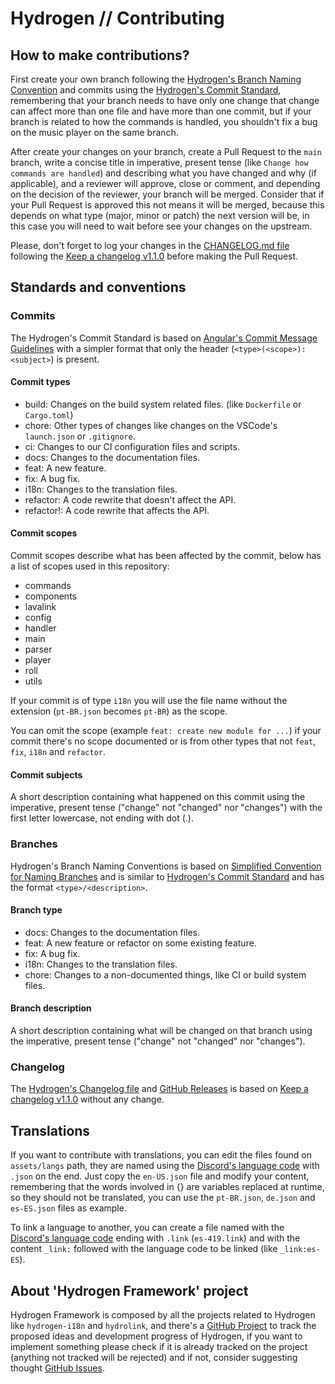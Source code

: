 # Hydrogen // Contributing

## How to make contributions?

First create your own branch following the [Hydrogen's Branch Naming Convention](#branches) and commits using the [Hydrogen's Commit Standard](#commits), remembering that your branch needs to have only one change that change can affect more than one file and have more than one commit, but if your branch is related to how the commands is handled, you shouldn't fix a bug on the music player on the same branch.

After create your changes on your branch, create a Pull Request to the `main` branch, write a concise title in imperative, present tense (like `Change how commands are handled`) and describing what you have changed and why (if applicable), and a reviewer will approve, close or comment, and depending on the decision of the reviewer, your branch will be merged. Consider that if your Pull Request is approved this not means it will be merged, because this depends on what type (major, minor or patch) the next version will be, in this case you will need to wait before see your changes on the upstream.

Please, don't forget to log your changes in the [CHANGELOG.md file](CHANGELOG.md) following the [Keep a changelog v1.1.0](https://keepachangelog.com/en/1.1.0/) before making the Pull Request.

## Standards and conventions

### Commits

The Hydrogen's Commit Standard is based on [Angular's Commit Message Guidelines](https://github.com/angular/angular/blob/22b96b9/CONTRIBUTING.md#-commit-message-guidelines) with a simpler format that only the header (`<type>(<scope>): <subject>`) is present.

#### Commit types

- build: Changes on the build system related files. (like `Dockerfile` or `Cargo.toml`)
- chore: Other types of changes like changes on the VSCode's `launch.json` or `.gitignore`.
- ci: Changes to our CI configuration files and scripts.
- docs: Changes to the documentation files.
- feat: A new feature.
- fix: A bug fix.
- i18n: Changes to the translation files.
- refactor: A code rewrite that doesn't affect the API.
- refactor!: A code rewrite that affects the API.

#### Commit scopes

Commit scopes describe what has been affected by the commit, below has a list of scopes used in this repository:

- commands
- components
- lavalink
- config
- handler
- main
- parser
- player
- roll
- utils

If your commit is of type `i18n` you will use the file name without the extension (`pt-BR.json` becomes `pt-BR`) as the scope.

You can omit the scope (example `feat: create new module for ...`) if your commit there's no scope documented or is from other types that not `feat`, `fix`, `i18n` and `refactor`.

#### Commit subjects

A short description containing what happened on this commit using the imperative, present tense ("change" not "changed" nor "changes") with the first letter lowercase, not ending with dot (.).

### Branches

Hydrogen's Branch Naming Conventions is based on [Simplified Convention for Naming Branches](https://dev.to/varbsan/a-simplified-convention-for-naming-branches-and-commits-in-git-il4) and is similar to [Hydrogen's Commit Standard](#commits) and has the format `<type>/<description>`.

#### Branch type

- docs: Changes to the documentation files.
- feat: A new feature or refactor on some existing feature.
- fix: A bug fix.
- i18n: Changes to the translation files.
- chore: Changes to a non-documented things, like CI or build system files.

#### Branch description

A short description containing what will be changed on that branch using the imperative, present tense ("change" not "changed" nor "changes").

### Changelog

The [Hydrogen's Changelog file](CHANGELOG.md) and [GitHub Releases](https://github.com/nashiradeer/hydrogen/releases) is based on [Keep a changelog v1.1.0](https://keepachangelog.com/en/1.1.0/) without any change.

## Translations

If you want to contribute with translations, you can edit the files found on `assets/langs` path, they are named using the [Discord's language code](https://discord.com/developers/docs/reference#locales) with `.json` on the end. Just copy the `en-US.json` file and modify your content, remembering that the words involved in {} are variables replaced at runtime, so they should not be translated, you can use the `pt-BR.json`, `de.json` and `es-ES.json` files as example.

To link a language to another, you can create a file named with the [Discord's language code](https://discord.com/developers/docs/reference#locales) ending with `.link` (`es-419.link`) and with the content `_link:` followed with the language code to be linked (like `_link:es-ES`).

## About 'Hydrogen Framework' project

Hydrogen Framework is composed by all the projects related to Hydrogen like `hydrogen-i18n` and `hydrolink`, and there's a [GitHub Project](https://github.com/users/nashiradeer/projects/8) to track the proposed ideas and development progress of Hydrogen, if you want to implement something please check if it is already tracked on the project (anything not tracked will be rejected) and if not, consider suggesting thought [GitHub Issues](https://github.com/nashiradeer/hydrogen/issues).
